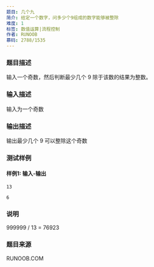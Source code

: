 ```yaml
---
题目: 几个九
简介: 给定一个数字，问多少个9组成的数字能够被整除
难度: 1
标签: 数值运算|流程控制
作者: RUNOOB
慕码: 2788/1535
---
```


### 题目描述

输入一个奇数，然后判断最少几个 9 除于该数的结果为整数。

### 输入描述

输入为一个奇数

### 输出描述

输出最少几个 9 可以整除这个奇数

### 测试样例

#### 样例1: 输入-输出

```
13
```

```
6
```

### 说明

999999 / 13 = 76923

### 题目来源

RUNOOB.COM
